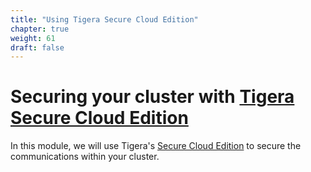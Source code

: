 ```yaml
---
title: "Using Tigera Secure Cloud Edition"
chapter: true
weight: 61
draft: false
---
```


# Securing your cluster with [Tigera Secure Cloud Edition](https://www.tigera.io/tigera-secure-ce)

In this module, we will use Tigera's [Secure Cloud Edition](https://www.tigera.io/tigera-secure-ce) to secure the communications within your cluster.
